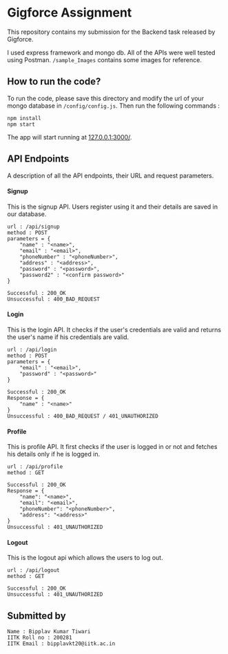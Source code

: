 # Gigforce Assignment
This repository contains my submission for the Backend task released by Gigforce.

I used express framework and mongo db. All of the APIs were well tested using Postman. `/sample_Images` contains some images for reference.

## How to run the code?

 To run the code, please save this directory and modify the url of your mongo database in `/config/config.js`. Then run the following commands :
 ```
 npm install
 npm start
 ```

 The app will start running at [127.0.0.1:3000/](127.0.0.1:3000/).



## API Endpoints
A description of all the API endpoints, their URL and request parameters.

#### Signup
This is the signup API. Users register using it and their details are saved in our database.
```
url : /api/signup
method : POST
parameters = {
    "name" : "<name>",
    "email" : "<email>",
    "phoneNumber" : "<phoneNumber>",
    "address" : "<address>",
    "password" : "<password>",
    "password2" : "<confirm password>"
}
```
```
Successful : 200_OK
Unsuccessful : 400_BAD_REQUEST
```
#### Login
This is the login API. It checks if the user's credentials are valid and returns the user's name if his credentials are valid.
```
url : /api/login
method : POST
parameters = {
    "email" : "<email>",
    "password" : "<password>"
}
```
```
Successful : 200_OK 
Response = {
    "name" : "<name>"
} 
Unsuccessful : 400_BAD_REQUEST / 401_UNAUTHORIZED
```
#### Profile
This is profile API. It first checks if the user is logged in or not and fetches his details only if he is logged in.
```
url : /api/profile
method : GET
```
```
Successful : 200_OK
Response = {
    "name": "<name>",
    "email": "<email>",
    "phoneNumber": "<phoneNumber>",
    "address": "<address>"
}
Unsuccessful : 401_UNAUTHORIZED
```
#### Logout
This is the logout api which allows the users to log out.
```
url : /api/logout
method : GET
```
```
Successful : 200_OK
Unsuccessful : 401_UNAUTHORIZED
```

## Submitted by
```
Name : Bipplav Kumar Tiwari
IITK Roll no : 200281
IITK Email : bipplavkt20@iitk.ac.in
```